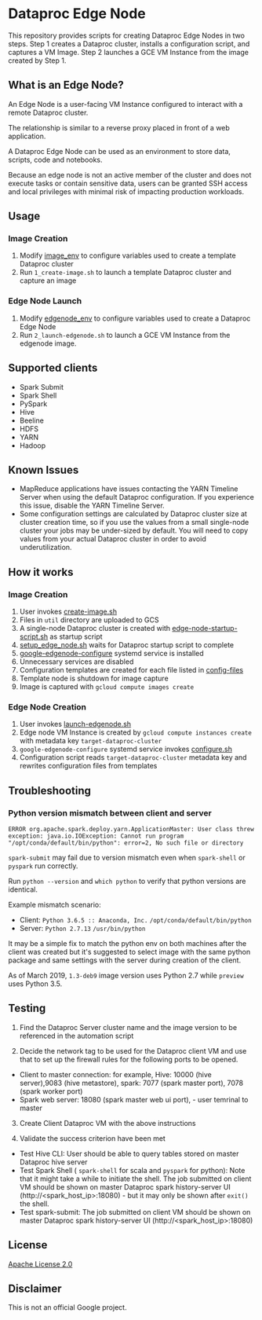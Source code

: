 # Dataproc Edge Node

This repository provides scripts for creating Dataproc Edge Nodes in two steps.
Step 1 creates a Dataproc cluster, installs a configuration script, and captures a VM Image.
Step 2 launches a GCE VM Instance from the image created by Step 1.


## What is an Edge Node?

An Edge Node is a user-facing VM Instance configured to interact with a remote Dataproc cluster. 

The relationship is similar to a reverse proxy placed in front of a web application.

A Dataproc Edge Node can be used as an environment to store data, scripts, code and notebooks.

Because an edge node is not an active member of the cluster and does not execute tasks or contain sensitive data, users can be granted SSH access and local privileges with minimal risk of impacting production workloads.


## Usage

### Image Creation

1. Modify [image_env](image_env) to configure variables used to create a template Dataproc cluster
2. Run `1_create-image.sh` to launch a template Dataproc cluster and capture an image

### Edge Node Launch

1. Modify [edgenode_env](edgenode_env) to configure variables used to create a Dataproc Edge 
Node
2. Run `2_launch-edgenode.sh` to launch a GCE VM Instance from the edgenode image.


## Supported clients

* Spark Submit
* Spark Shell
* PySpark
* Hive
* Beeline
* HDFS
* YARN
* Hadoop


## Known Issues

* MapReduce applications have issues contacting the YARN Timeline Server when using the default Dataproc configuration. If you experience this issue, disable the YARN Timeline Server.
* Some configuration settings are calculated by Dataproc cluster size at cluster creation time, so if you use the values from a small single-node cluster your jobs may be under-sized by default. You will need to copy values from your actual Dataproc cluster in order to avoid underutilization.


## How it works

### Image Creation

1. User invokes [create-image.sh](create-image.sh)
2. Files in `util` directory are uploaded to GCS
3. A single-node Dataproc cluster is created with [edge-node-startup-script.sh](util/edge-node-startup-script.sh) as startup script
4. [setup_edge_node.sh](util/setup_edge_node.sh) waits for Dataproc startup script to complete
5. [google-edgenode-configure](util/google-edgenode-configure.service) systemd service is installed
6. Unnecessary services are disabled
7. Configuration templates are created for each file listed in [config-files](util/config-files)
8. Template node is shutdown for image capture
9. Image is captured with `gcloud compute images create`

### Edge Node Creation

1. User invokes [launch-edgenode.sh](launch-edgenode.sh)
2. Edge node VM Instance is created by `gcloud compute instances create` with metadata key `target-dataproc-cluster`
3. `google-edgenode-configure` systemd service invokes [configure.sh](util/configure.sh)
4. Configuration script reads `target-dataproc-cluster` metadata key and rewrites configuration files from templates


## Troubleshooting

### Python version mismatch between client and server

```
ERROR org.apache.spark.deploy.yarn.ApplicationMaster: User class threw exception: java.io.IOException: Cannot run program "/opt/conda/default/bin/python": error=2, No such file or directory
```    

`spark-submit` may fail due to version mismatch even when `spark-shell` or `pyspark` run correctly.

Run `python --version` and `which python` to verify that python versions are identical.

Example mismatch scenario:
- Client: `Python 3.6.5 :: Anaconda, Inc.` `/opt/conda/default/bin/python`
- Server: `Python 2.7.13` `/usr/bin/python`

It may be a simple fix to match the python env on both machines after the client was created but it's suggested to select image with the same python package and same settings with the server during creation of the client.

As of March 2019, `1.3-deb9` image version uses Python 2.7 while `preview` uses Python 3.5.


## Testing

1. Find the Dataproc Server cluster name and the image version to be referenced in the automation script

2. Decide the network tag to be used for the Dataproc client VM and use that to set up the firewall rules for the following ports to be opened.
- Client to master connection: for example, Hive: 10000 (hive server),9083 (hive metastore), spark: 7077 (spark master port), 7078 (spark worker port) 
- Spark web server: 18080 (spark master web ui port), - user temrinal to master

3. Create Client Dataproc VM with the above instructions

4. Validate the success criterion have been met
- Test Hive CLI: User should be able to query tables stored on master Dataproc hive server
- Test Spark Shell ( `spark-shell` for scala and `pyspark` for python): Note that it might take a while to initiate the shell. The job submitted on client VM should be shown on master Dataproc spark history-server UI (http://<spark_host_ip>:18080) - but it may only be shown after `exit()` the shell. 
- Test spark-submit: The job submitted on client VM should be shown on master Dataproc spark history-server UI (http://<spark_host_ip>:18080)


## License

[Apache License 2.0](LICENSE)


## Disclaimer

This is not an official Google project.
